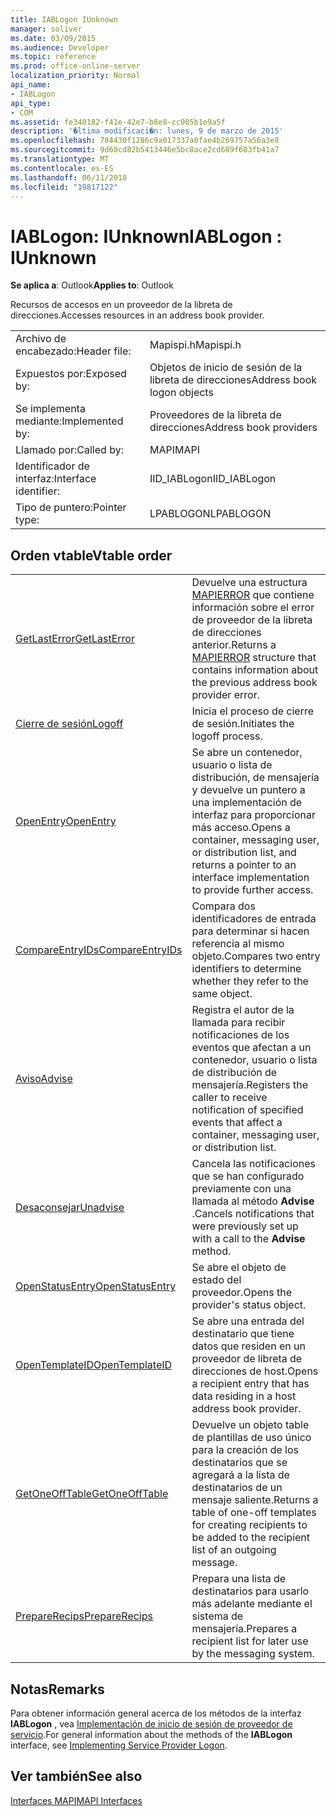 ```yaml
---
title: IABLogon IUnknown
manager: soliver
ms.date: 03/09/2015
ms.audience: Developer
ms.topic: reference
ms.prod: office-online-server
localization_priority: Normal
api_name:
- IABLogon
api_type:
- COM
ms.assetid: fe340182-f41e-42e7-b8e8-cc005b1e9a5f
description: '�ltima modificaci�n: lunes, 9 de marzo de 2015'
ms.openlocfilehash: 784430f1286c9a017337a0fae4b269757a56a3e8
ms.sourcegitcommit: 9d60cd82b5413446e5bc8ace2cd689f683fb41a7
ms.translationtype: MT
ms.contentlocale: es-ES
ms.lasthandoff: 06/11/2018
ms.locfileid: "19817122"
---
```

# <a name="iablogon--iunknown"></a><span data-ttu-id="8175b-103">IABLogon: IUnknown</span><span class="sxs-lookup"><span data-stu-id="8175b-103">IABLogon : IUnknown</span></span>

  
  
<span data-ttu-id="8175b-104">**Se aplica a**: Outlook</span><span class="sxs-lookup"><span data-stu-id="8175b-104">**Applies to**: Outlook</span></span> 
  
<span data-ttu-id="8175b-105">Recursos de accesos en un proveedor de la libreta de direcciones.</span><span class="sxs-lookup"><span data-stu-id="8175b-105">Accesses resources in an address book provider.</span></span>
  
|||
|:-----|:-----|
|<span data-ttu-id="8175b-106">Archivo de encabezado:</span><span class="sxs-lookup"><span data-stu-id="8175b-106">Header file:</span></span>  <br/> |<span data-ttu-id="8175b-107">Mapispi.h</span><span class="sxs-lookup"><span data-stu-id="8175b-107">Mapispi.h</span></span>  <br/> |
|<span data-ttu-id="8175b-108">Expuestos por:</span><span class="sxs-lookup"><span data-stu-id="8175b-108">Exposed by:</span></span>  <br/> |<span data-ttu-id="8175b-109">Objetos de inicio de sesión de la libreta de direcciones</span><span class="sxs-lookup"><span data-stu-id="8175b-109">Address book logon objects</span></span>  <br/> |
|<span data-ttu-id="8175b-110">Se implementa mediante:</span><span class="sxs-lookup"><span data-stu-id="8175b-110">Implemented by:</span></span>  <br/> |<span data-ttu-id="8175b-111">Proveedores de la libreta de direcciones</span><span class="sxs-lookup"><span data-stu-id="8175b-111">Address book providers</span></span>  <br/> |
|<span data-ttu-id="8175b-112">Llamado por:</span><span class="sxs-lookup"><span data-stu-id="8175b-112">Called by:</span></span>  <br/> |<span data-ttu-id="8175b-113">MAPI</span><span class="sxs-lookup"><span data-stu-id="8175b-113">MAPI</span></span>  <br/> |
|<span data-ttu-id="8175b-114">Identificador de interfaz:</span><span class="sxs-lookup"><span data-stu-id="8175b-114">Interface identifier:</span></span>  <br/> |<span data-ttu-id="8175b-115">IID_IABLogon</span><span class="sxs-lookup"><span data-stu-id="8175b-115">IID_IABLogon</span></span>  <br/> |
|<span data-ttu-id="8175b-116">Tipo de puntero:</span><span class="sxs-lookup"><span data-stu-id="8175b-116">Pointer type:</span></span>  <br/> |<span data-ttu-id="8175b-117">LPABLOGON</span><span class="sxs-lookup"><span data-stu-id="8175b-117">LPABLOGON</span></span>  <br/> |
   
## <a name="vtable-order"></a><span data-ttu-id="8175b-118">Orden vtable</span><span class="sxs-lookup"><span data-stu-id="8175b-118">Vtable order</span></span>

|||
|:-----|:-----|
|[<span data-ttu-id="8175b-119">GetLastError</span><span class="sxs-lookup"><span data-stu-id="8175b-119">GetLastError</span></span>](iablogon-getlasterror.md) <br/> |<span data-ttu-id="8175b-120">Devuelve una estructura [MAPIERROR](mapierror.md) que contiene información sobre el error de proveedor de la libreta de direcciones anterior.</span><span class="sxs-lookup"><span data-stu-id="8175b-120">Returns a [MAPIERROR](mapierror.md) structure that contains information about the previous address book provider error.</span></span>  <br/> |
|[<span data-ttu-id="8175b-121">Cierre de sesión</span><span class="sxs-lookup"><span data-stu-id="8175b-121">Logoff</span></span>](iablogon-logoff.md) <br/> |<span data-ttu-id="8175b-122">Inicia el proceso de cierre de sesión.</span><span class="sxs-lookup"><span data-stu-id="8175b-122">Initiates the logoff process.</span></span>  <br/> |
|[<span data-ttu-id="8175b-123">OpenEntry</span><span class="sxs-lookup"><span data-stu-id="8175b-123">OpenEntry</span></span>](iablogon-openentry.md) <br/> |<span data-ttu-id="8175b-124">Se abre un contenedor, usuario o lista de distribución, de mensajería y devuelve un puntero a una implementación de interfaz para proporcionar más acceso.</span><span class="sxs-lookup"><span data-stu-id="8175b-124">Opens a container, messaging user, or distribution list, and returns a pointer to an interface implementation to provide further access.</span></span>  <br/> |
|[<span data-ttu-id="8175b-125">CompareEntryIDs</span><span class="sxs-lookup"><span data-stu-id="8175b-125">CompareEntryIDs</span></span>](iablogon-compareentryids.md) <br/> |<span data-ttu-id="8175b-126">Compara dos identificadores de entrada para determinar si hacen referencia al mismo objeto.</span><span class="sxs-lookup"><span data-stu-id="8175b-126">Compares two entry identifiers to determine whether they refer to the same object.</span></span>  <br/> |
|[<span data-ttu-id="8175b-127">Aviso</span><span class="sxs-lookup"><span data-stu-id="8175b-127">Advise</span></span>](iablogon-advise.md) <br/> |<span data-ttu-id="8175b-128">Registra el autor de la llamada para recibir notificaciones de los eventos que afectan a un contenedor, usuario o lista de distribución de mensajería.</span><span class="sxs-lookup"><span data-stu-id="8175b-128">Registers the caller to receive notification of specified events that affect a container, messaging user, or distribution list.</span></span>  <br/> |
|[<span data-ttu-id="8175b-129">Desaconsejar</span><span class="sxs-lookup"><span data-stu-id="8175b-129">Unadvise</span></span>](iablogon-unadvise.md) <br/> |<span data-ttu-id="8175b-130">Cancela las notificaciones que se han configurado previamente con una llamada al método **Advise** .</span><span class="sxs-lookup"><span data-stu-id="8175b-130">Cancels notifications that were previously set up with a call to the **Advise** method.</span></span>  <br/> |
|[<span data-ttu-id="8175b-131">OpenStatusEntry</span><span class="sxs-lookup"><span data-stu-id="8175b-131">OpenStatusEntry</span></span>](iablogon-openstatusentry.md) <br/> |<span data-ttu-id="8175b-132">Se abre el objeto de estado del proveedor.</span><span class="sxs-lookup"><span data-stu-id="8175b-132">Opens the provider's status object.</span></span>  <br/> |
|[<span data-ttu-id="8175b-133">OpenTemplateID</span><span class="sxs-lookup"><span data-stu-id="8175b-133">OpenTemplateID</span></span>](iablogon-opentemplateid.md) <br/> |<span data-ttu-id="8175b-134">Se abre una entrada del destinatario que tiene datos que residen en un proveedor de libreta de direcciones de host.</span><span class="sxs-lookup"><span data-stu-id="8175b-134">Opens a recipient entry that has data residing in a host address book provider.</span></span>  <br/> |
|[<span data-ttu-id="8175b-135">GetOneOffTable</span><span class="sxs-lookup"><span data-stu-id="8175b-135">GetOneOffTable</span></span>](iablogon-getoneofftable.md) <br/> |<span data-ttu-id="8175b-136">Devuelve un objeto table de plantillas de uso único para la creación de los destinatarios que se agregará a la lista de destinatarios de un mensaje saliente.</span><span class="sxs-lookup"><span data-stu-id="8175b-136">Returns a table of one-off templates for creating recipients to be added to the recipient list of an outgoing message.</span></span>  <br/> |
|[<span data-ttu-id="8175b-137">PrepareRecips</span><span class="sxs-lookup"><span data-stu-id="8175b-137">PrepareRecips</span></span>](iablogon-preparerecips.md) <br/> |<span data-ttu-id="8175b-138">Prepara una lista de destinatarios para usarlo más adelante mediante el sistema de mensajería.</span><span class="sxs-lookup"><span data-stu-id="8175b-138">Prepares a recipient list for later use by the messaging system.</span></span>  <br/> |
   
## <a name="remarks"></a><span data-ttu-id="8175b-139">Notas</span><span class="sxs-lookup"><span data-stu-id="8175b-139">Remarks</span></span>

<span data-ttu-id="8175b-140">Para obtener información general acerca de los métodos de la interfaz **IABLogon** , vea [Implementación de inicio de sesión de proveedor de servicio](implementing-service-provider-logon.md).</span><span class="sxs-lookup"><span data-stu-id="8175b-140">For general information about the methods of the **IABLogon** interface, see [Implementing Service Provider Logon](implementing-service-provider-logon.md).</span></span>
  
## <a name="see-also"></a><span data-ttu-id="8175b-141">Ver también</span><span class="sxs-lookup"><span data-stu-id="8175b-141">See also</span></span>



[<span data-ttu-id="8175b-142">Interfaces MAPI</span><span class="sxs-lookup"><span data-stu-id="8175b-142">MAPI Interfaces</span></span>](mapi-interfaces.md)

